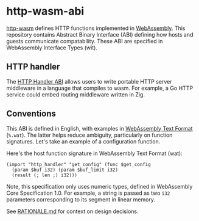 # http-wasm-abi

[http-wasm][1] defines HTTP functions implemented in [WebAssembly][2]. This
repository contains Abstract Binary Interface (ABI) defining how hosts and
guests communicate compatability. These ABI are specified in WebAssembly
Interface Types (wit).

## HTTP handler

The [HTTP Handler ABI][3] allows users to write portable HTTP server middleware
in a language that compiles to wasm. For example, a Go HTTP service could embed
routing middleware written in Zig.

## Conventions

This ABI is defined in English, with examples in [WebAssembly Text Format][4]
(`%.wat`). The latter helps reduce ambiguity, particularly on function
signatures. Let's take an example of a configuration function.

Here's the host function signature in WebAssembly Text Format (wat):
```webassembly
(import "http_handler" "get_config" (func $get_config
  (param $buf i32) (param $buf_limit i32)
  (result (; len ;) i32)))
```

Note, this specification only uses numeric types, defined in WebAssembly Core
Specification 1.0. For example, a string is passed as two `i32` parameters
corresponding to its segment in linear memory.

See [RATIONALE.md](RATIONALE.md) for context on design decisions.

[1]: https://github.com/http-wasm
[2]: https://webassembly.org/
[3]: http-handler/http-handler.md
[4]: https://www.w3.org/TR/wasm-core-1/#text-format%E2%91%A0
